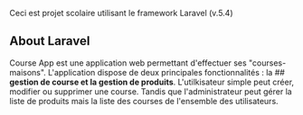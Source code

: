 Ceci est projet scolaire utilisant le framework Laravel (v.5.4)
## About Laravel

Course App est une application web permettant d'effectuer ses "courses-maisons". 
L'application dispose de deux principales fonctionnalités : la ## <b>gestion de course et la gestion de produits</b>. 
L'utilkisateur simple peut créer, modifier ou supprimer une course. Tandis que l'administrateur peut gérer la liste de produits mais la liste des courses de l'ensemble des utilisateurs.
